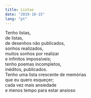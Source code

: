 ```yaml
---
title: Listas
date: "2019-10-15"
lang: "pt"
---
```


Tenho listas,\
de listas,\
de desenhos não publicados,\
sonhos realizados,\
muitos sonhos por realizar\
e infinitos impossíveis;\
tenho poemas incompletos,\
inéditos, publicados.\
Tenho uma lista crescente de memórias\
que eu quero esqueçer;\
cada vez mais ansiedade\
e menos tempo para estar ansioso
